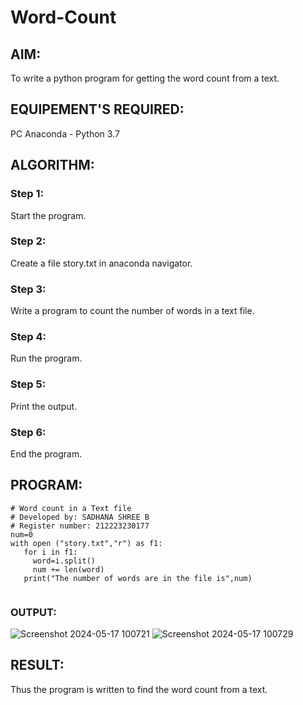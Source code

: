 # Word-Count
## AIM:
To write a python program for getting the word count from a text.
## EQUIPEMENT'S REQUIRED: 
PC
Anaconda - Python 3.7
## ALGORITHM: 
### Step 1:
Start the program.
### Step 2: 
Create a file story.txt in anaconda navigator.
### Step 3: 
Write a program to count the number of words in a text file.
### Step 4:  
Run the program.
### Step 5: 
Print the output.
### Step 6: 
End the program.



## PROGRAM:
```
# Word count in a Text file
# Developed by: SADHANA SHREE B
# Register number: 212223230177
num=0
with open ("story.txt","r") as f1:
   for i in f1:
     word=i.split()
     num += len(word)
   print("The number of words are in the file is",num)


```
### OUTPUT:

![Screenshot 2024-05-17 100721](https://github.com/SadhanaShreee/Word-Count/assets/144517664/26018bd6-b05d-4521-b30d-c9b050543b7e)
![Screenshot 2024-05-17 100729](https://github.com/SadhanaShreee/Word-Count/assets/144517664/44c6fd5d-8fff-40b9-8865-7790b1f1556d)



## RESULT:
Thus the program is written to find the word count from a text.
